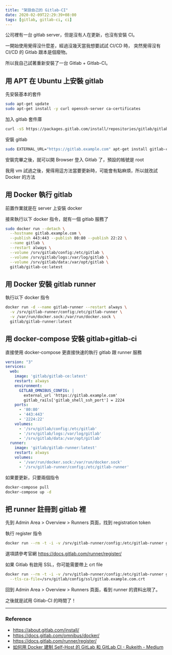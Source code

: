 ```yaml
---
title: "架設自己的 Gitlab-CI"
date: 2020-02-09T22:29:39+08:00
tags: [gitlab, gitlab-ci, ci]
---
```


公司裡有一台 gitlab server，但是沒有人在更新，也沒有安裝 CI。

一開始使用覺得沒什麼差，經過沒幾天當我想要試試 CI/CD 時，
突然覺得沒有 CI/CD 的 Gitlab 跟本是個廢物。

所以我自己試著重新安裝了一台 Gitlab + Gitlab-CI。


## 用 APT 在 Ubuntu 上安裝 gitlab

先安裝基本的套件

```sh
sudo apt-get update
sudo apt-get install -y curl openssh-server ca-certificates
```

加入 gitlab 套件庫

```sh
curl -sS https://packages.gitlab.com/install/repositories/gitlab/gitlab-ce/script.deb.sh | sudo bash
```

安裝 gitlab

```sh
sudo EXTERNAL_URL="https://gitlab.example.com" apt-get install gitlab-ce
```

安裝完畢之後，就可以開 Browser 登入 Gitlab 了，預設的帳號是 root

我用 vm 試過之後，覺得用這方法當要更新時，可能會有點麻煩，所以就改試 Docker 的方法

## 用 Docker 執行 gitlab

前置作業就是在 server 上安裝 docker

接來執行以下 docker 指令，就有一個 gitlab 服務了

```sh
sudo docker run --detach \
  --hostname gitlab.example.com \
  --publish 443:443 --publish 80:80 --publish 22:22 \
  --name gitlab \
  --restart always \
  --volume /srv/gitlab/config:/etc/gitlab \
  --volume /srv/gitlab/logs:/var/log/gitlab \
  --volume /srv/gitlab/data:/var/opt/gitlab \
  gitlab/gitlab-ce:latest
```

## 用 Docker 安裝 gitlab runner

執行以下 docker 指令

```sh
docker run -d --name gitlab-runner --restart always \
  -v /srv/gitlab-runner/config:/etc/gitlab-runner \
  -v /var/run/docker.sock:/var/run/docker.sock \
  gitlab/gitlab-runner:latest
```

## 用 docker-compose 安裝 gitlab+gitlab-ci

直接使用 docker-compose 更直接快速的執行 gitlab 跟 runner 服務

```yaml
version: "3"
services:
  web:
    image: 'gitlab/gitlab-ce:latest'
    restart: always
    environment:
      GITLAB_OMNIBUS_CONFIG: |
        external_url 'https://gitlab.example.com'
        gitlab_rails['gitlab_shell_ssh_port'] = 2224
    ports:
      - '80:80'
      - '443:443'
      - '2224:22'
    volumes:
      - '/srv/gitlab/config:/etc/gitlab'
      - '/srv/gitlab/logs:/var/log/gitlab'
      - '/srv/gitlab/data:/var/opt/gitlab'
  runner:
    image: 'gitlab/gitlab-runner:latest'
    restart: always
    volumes:
      - '/var/run/docker.sock:/var/run/docker.sock'
      - '/srv/gitlab-runner/config:/etc/gitlab-runner'
```

如果要更新，只要兩個指令

```sh
docker-compose pull
docker-compose up -d
```

## 把 runner 註冊到 gitlab 裡

先到 Admin Area > Overview > Runners 頁面，找到 registration token

執行 register 指令

```sh
docker run --rm -t -i -v /srv/gitlab-runner/config:/etc/gitlab-runner gitlab/gitlab-runner register
```

選項請參考官網 https://docs.gitlab.com/runner/register/

如果 Gitlab 有啟用 SSL，你可能需要帶上 crt file

```sh
docker run --rm -t -i -v /srv/gitlab-runner/config:/etc/gitlab-runner gitlab/gitlab-runner register \
  --tls-ca-file=/srv/gitlab/config/ssl/gitlab.example.com.crt
```

回到 Admin Area > Overview > Runners 頁面，看到 runner 的資料出現了。

之後就是試用 Gitlab-CI 的時間了！

---

### Reference

- https://about.gitlab.com/install/
- https://docs.gitlab.com/omnibus/docker/
- https://docs.gitlab.com/runner/register/
- [如何用 Docker 建制 Self-Host 的 GitLab 和 GitLab CI - Rukeith - Medium](https://medium.com/@rukeith/%E5%A6%82%E4%BD%95%E7%94%A8-docker-%E5%BB%BA%E5%88%B6-self-host-%E7%9A%84-gitlab-%E5%92%8C-gitlab-ci-5f70a74a26a5)
